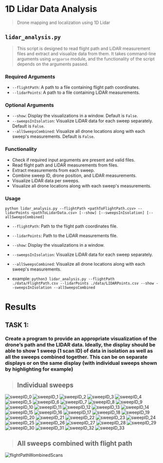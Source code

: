 # 1D Lidar Data Analysis
> Drone mapping and localization using 1D Lidar

## `lidar_analysis.py`
> This script is designed to read flight path and LiDAR measurement files and extract and visualize data from them. It takes command-line arguments using `argparse` module, and the functionality of the script depends on the arguments passed.

### Required Arguments
- `--flightPath`: A path to a file containing flight path coordinates.
- `--lidarPoints`: A path to a file containing LiDAR measurements.

### Optional Arguments
- `--show`: Display the visualizations in a window. Default is `False`.
- `--sweepsInIsolation`: Visualize LiDAR data for each sweep separately. Default is `False`.
- `--allSweepsCombined`: Visualize all drone locations along with each sweep's measurements. Default is `False`.

### Functionality
- Check if required input arguments are present and valid files.
- Read flight path and LiDAR measurements from files.
- Extract measurements from each sweep.
- Combine sweep ID, drone position, and LiDAR measurements.
- Visualize LiDAR data per sweeps.
- Visualize all drone locations along with each sweep's measurements.

### Usage
`python lidar_analysis.py --flightPath <pathToFlightPath.csv> --lidarPoints <pathToLidarData.csv> [--show] [--sweepsInIsolation] [--allSweepsCombined]`

- `--flightPath`: Path to the flight path coordinates file.
- `--lidarPoints`: Path to the LiDAR measurements file.
- `--show`: Display the visualizations in a window.
- `--sweepsInIsolation`: Visualize LiDAR data for each sweep separately.
- `--allSweepsCombined`: Visualize all drone locations along with each sweep's measurements.

- example: `python3 lidar_analysis.py --flightPath ./data/FlightPath.csv --lidarPoints ./data/LIDARPoints.csv --show --sweepsInIsolation --allSweepsCombined`

# Results
## TASK 1:
### Create a program to provide an appropriate visualization of the drone’s path and the LIDAR data. Ideally, the display should be able to show 1 sweep (1 scan ID) of data in isolation as well as all the sweeps combined together. This can be on separate displays or on the same display (with individual sweeps shown by highlighting for example)
> ## Individual sweeps
![sweepID_0](output/sweepID_0.png)
![sweepID_1](output/sweepID_1.png)
![sweepID_2](output/sweepID_2.png)
![sweepID_3](output/sweepID_3.png)
![sweepID_4](output/sweepID_4.png)
![sweepID_5](output/sweepID_5.png)
![sweepID_6](output/sweepID_6.png)
![sweepID_7](output/sweepID_7.png)
![sweepID_8](output/sweepID_8.png)
![sweepID_9](output/sweepID_9.png)
![sweepID_10](output/sweepID_10.png)
![sweepID_11](output/sweepID_11.png)
![sweepID_12](output/sweepID_12.png)
![sweepID_13](output/sweepID_13.png)
![sweepID_14](output/sweepID_14.png)
![sweepID_15](output/sweepID_15.png)
![sweepID_16](output/sweepID_16.png)
![sweepID_17](output/sweepID_17.png)
![sweepID_18](output/sweepID_18.png)
![sweepID_19](output/sweepID_19.png)
![sweepID_20](output/sweepID_20.png)
![sweepID_21](output/sweepID_21.png)
![sweepID_22](output/sweepID_22.png)
![sweepID_23](output/sweepID_23.png)
![sweepID_24](output/sweepID_24.png)
![sweepID_25](output/sweepID_25.png)
![sweepID_26](output/sweepID_26.png)
![sweepID_27](output/sweepID_27.png)
![sweepID_28](output/sweepID_28.png)
![sweepID_29](output/sweepID_29.png)
![sweepID_30](output/sweepID_30.png)
![sweepID_31](output/sweepID_31.png)
![sweepID_32](output/sweepID_32.png)
![sweepID_33](output/sweepID_33.png)

> ## All sweeps combined with flight path
![flightPathWombinedScans](output/dronePathAndScans.png)
